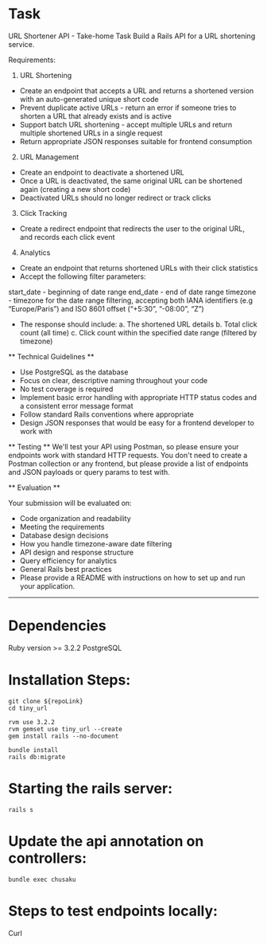 # Task
URL Shortener API - Take-home Task
Build a Rails API for a URL shortening service.

Requirements:

1. URL Shortening
- Create an endpoint that accepts a URL and returns a shortened version with an auto-generated unique short code
- Prevent duplicate active URLs - return an error if someone tries to shorten a URL that already exists and is active
- Support batch URL shortening - accept multiple URLs and return multiple shortened URLs in a single request
- Return appropriate JSON responses suitable for frontend consumption

2. URL Management
- Create an endpoint to deactivate a shortened URL
- Once a URL is deactivated, the same original URL can be shortened again (creating a new short code)
- Deactivated URLs should no longer redirect or track clicks

3. Click Tracking
- Create a redirect endpoint that redirects the user to the original URL, and records each click event

4. Analytics
- Create an endpoint that returns shortened URLs with their click statistics
- Accept the following filter parameters:

start_date - beginning of date range
end_date - end of date range
timezone - timezone for the date range filtering, accepting both IANA identifiers (e.g “Europe/Paris”) and ISO 8601 offset (“+5:30”, “-08:00”, “Z”)

- The response should include:
a. The shortened URL details
b. Total click count (all time)
c. Click count within the specified date range (filtered by timezone)


** Technical Guidelines **
- Use PostgreSQL as the database
- Focus on clear, descriptive naming throughout your code
- No test coverage is required
- Implement basic error handling with appropriate HTTP status codes and a consistent error message format
- Follow standard Rails conventions where appropriate
- Design JSON responses that would be easy for a frontend developer to work with


** Testing **
We'll test your API using Postman, so please ensure your endpoints work with standard HTTP requests. You don't need to create a Postman collection or any frontend, but please provide a list of endpoints and JSON payloads or query params to test with.


** Evaluation **

Your submission will be evaluated on:
- Code organization and readability
- Meeting the requirements
- Database design decisions
- How you handle timezone-aware date filtering
- API design and response structure
- Query efficiency for analytics
- General Rails best practices
- Please provide a README with instructions on how to set up and run your application.

------------------------------------------------------------------------------------

# Dependencies
Ruby version >= 3.2.2
PostgreSQL

# Installation Steps:
```
git clone ${repoLink}
cd tiny_url

rvm use 3.2.2
rvm gemset use tiny_url --create
gem install rails --no-document

bundle install
rails db:migrate
```


# Starting the rails server:
```
rails s
```


# Update the api annotation on controllers:
```
bundle exec chusaku
```

# Steps to test endpoints locally:
Curl

